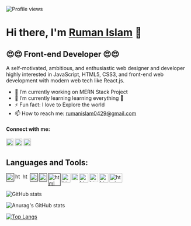 ![Profile views](https://gpvc.arturio.dev/Ruman-Islam)  

# Hi there, I'm <a href="">Ruman Islam</a> 👋
## 😍😍 Front-end Developer 😍😍

A self-motivated, ambitious, and enthusiastic web designer and developer highly interested in JavaScript, HTML5, CSS3, and front-end web development with modern web tech like React.js.

- 🔭 I’m currently working on MERN Stack Project 
- 🌱 I’m currently learning learning everything 🤣 
- ⚡ Fun fact: I love to Explore the world
- 📫 How to reach me: rumanislam0429@gmail.com 

#### Connect with me:
[<img src='https://camo.githubusercontent.com/a0182f84f3e188a2e03f07520e29be1eccdd96e4182adcb829c8f1633354bba6/68747470733a2f2f696d672e736869656c64732e696f2f62616467652f2532302d436f6e6e6563742d626c61636b3f636f6c6f723d313431373141266c6162656c436f6c6f723d323132313231266c6f676f3d6c696e6b6564696e266c6f676f436f6c6f723d666666666666' alt='linkedin' height='20'>](https://www.linkedin.com/in/ruman-islam-6a567016a/)
[<img src='https://camo.githubusercontent.com/f8bcf3653634baab9e8dd74834fc4ef118c31e7d1805024d4d76aaba6369656b/68747470733a2f2f696d672e736869656c64732e696f2f62616467652f2532302d466f6c6c6f772d626c61636b3f636f6c6f723d313431373141266c6162656c436f6c6f723d313937366432266c6f676f3d66616365626f6f6b266c6f676f436f6c6f723d666666666666' alt='facebook' height='20'>](https://www.facebook.com/zayedkhan.ruman) 
[<img src='https://www.kindpng.com/picc/m/336-3367824_cloud-network-logo-png-transparent-png.png' alt='website' height='20'>](https://portfolio-ec16e.web.app/)  

## Languages and Tools:
<a href="">
    <img align="left" alt="html" width="22px" title="Visual Studio Code" src="https://raw.githubusercontent.com/prosany/prosany/main/images/visual-studio-code.svg" style="max-width: 100%;">
</a>
<a href="">
    <img align="left" alt="html" width="17px" title="HTML5" src="https://raw.githubusercontent.com/prosany/prosany/main/images/html5.svg" style="max-width: 100%;">
</a>
<a href="">
    <img align="left" alt="html" width="17px" title="CSS3" src="https://raw.githubusercontent.com/prosany/prosany/main/images/css-3.svg" style="max-width: 100%;">
</a>
<a href="">
    <img align="left" alt="html" width="22px" title="JavaScript" src="https://raw.githubusercontent.com/prosany/prosany/main/images/javascript.svg" style="max-width: 100%;">
</a>
<a href="">
    <img align="left" alt="html" width="22px" title="ReactJS" src="https://raw.githubusercontent.com/prosany/prosany/main/images/react-2.svg" style="max-width: 100%;">
</a>
<a href="">
    <img align="left" alt="html" width="34px" title="NodeJS" src="https://raw.githubusercontent.com/prosany/prosany/main/images/nodejs.svg" style="max-width: 100%;">
</a>
<a href="https://github.com/MofasserHossain">
    <img align="left" alt="html" width="24px" height="25px" title="MongoDB" src="https://raw.githubusercontent.com/prosany/prosany/main/images/mongodb.svg" style="max-width: 100%;">
</a>
<a href="https://github.com/MofasserHossain">
    <img align="left" alt="html" width="18px" title="Firebase" src="https://raw.githubusercontent.com/prosany/prosany/main/images/firebase.svg" style="max-width: 100%;">
</a>
<a href="https://github.com/MofasserHossain">
    <img align="left" alt="html" width="25px" title="Netlify" src="https://raw.githubusercontent.com/prosany/prosany/main/images/netlify.svg" style="max-width: 100%;">
</a>
<a href="https://github.com/MofasserHossain">
    <img align="left" alt="html" width="24px" title="Heroku" src="https://raw.githubusercontent.com/prosany/prosany/main/images/heroku.svg" style="max-width: 100%;">
</a>
<a href="https://github.com/MofasserHossain">
    <img align="left" alt="html" width="25px" title="Git" src="https://raw.githubusercontent.com/prosany/prosany/main/images/git.svg" style="max-width: 100%;">
</a>
<a href="https://github.com/MofasserHossain">
   <img align="left" alt="html" width="35px" height="25px" title="CPanel" src="https://raw.githubusercontent.com/prosany/prosany/main/images/cpanel.svg" style="max-width: 100%;">
</a>

<br/> <br/>

![GitHub stats](https://github-readme-stats.vercel.app/api?username=Ruman-Islam&show_icons=true&count_private=true)  

![Anurag's GitHub stats](https://github-readme-stats.vercel.app/api?username=Ruman-Islam&show_icons=true&count_private=true&theme=dark)

[![Top Langs](https://github-readme-stats.vercel.app/api/top-langs/?username=Ruman-Islam)](https://github.com/anuraghazra/github-readme-stats)
